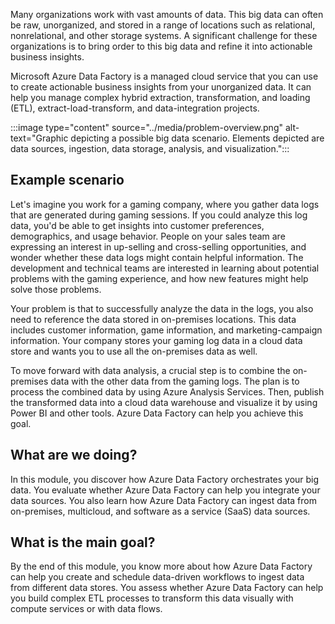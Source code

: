 Many organizations work with vast amounts of data. This big data can often be raw, unorganized, and stored in a range of locations such as relational, nonrelational, and other storage systems. A significant challenge for these organizations is to bring order to this big data and refine it into actionable business insights.

Microsoft Azure Data Factory is a managed cloud service that you can use to create actionable business insights from your unorganized data. It can help you manage complex hybrid extraction, transformation, and loading (ETL), extract-load-transform, and data-integration projects.

:::image type="content" source="../media/problem-overview.png" alt-text="Graphic depicting a possible big data scenario. Elements depicted are data sources, ingestion, data storage, analysis, and visualization.":::

## Example scenario

Let's imagine you work for a gaming company, where you gather data logs that are generated during gaming sessions. If you could analyze this log data, you'd be able to get insights into customer preferences, demographics, and usage behavior. People on your sales team are expressing an interest in up-selling and cross-selling opportunities, and wonder whether these data logs might contain helpful information. The development and technical teams are interested in learning about potential problems with the gaming experience, and how new features might help solve those problems.

Your problem is that to successfully analyze the data in the logs, you also need to reference the data stored in on-premises locations. This data includes customer information, game information, and marketing-campaign information. Your company stores your gaming log data in a cloud data store and wants you to use all the on-premises data as well.

To move forward with data analysis, a crucial step is to combine the on-premises data with the other data from the gaming logs. The plan is to process the combined data by using Azure Analysis Services. Then, publish the transformed data into a cloud data warehouse and visualize it by using Power BI and other tools. Azure Data Factory can help you achieve this goal.

## What are we doing?

In this module, you discover how Azure Data Factory orchestrates your big data. You evaluate whether Azure Data Factory can help you integrate your data sources. You also learn how Azure Data Factory can ingest data from on-premises, multicloud, and software as a service (SaaS) data sources.

## What is the main goal?

By the end of this module, you know more about how Azure Data Factory can help you create and schedule data-driven workflows to ingest data from different data stores. You assess whether Azure Data Factory can help you build complex ETL processes to transform this data visually with compute services or with data flows.

